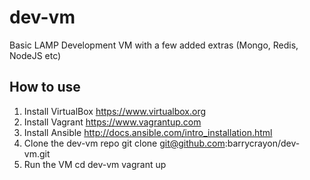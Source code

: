 # dev-vm
Basic LAMP Development VM with a few added extras (Mongo, Redis, NodeJS etc)

## How to use
1. Install VirtualBox https://www.virtualbox.org
2. Install Vagrant https://www.vagrantup.com
3. Install Ansible http://docs.ansible.com/intro_installation.html
4. Clone the dev-vm repo
    git clone git@github.com:barrycrayon/dev-vm.git
5. Run the VM
    cd dev-vm
    vagrant up
